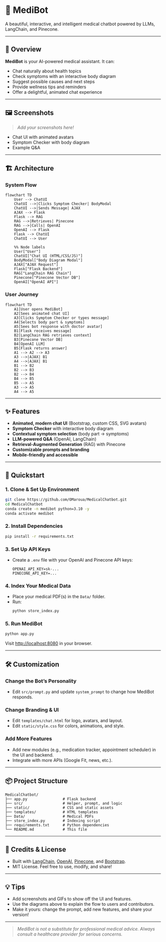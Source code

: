 # 🤖 MediBot

A beautiful, interactive, and intelligent medical chatbot powered by LLMs, LangChain, and Pinecone. 

---

## 🌟 Overview

**MediBot** is your AI-powered medical assistant. It can:
- Chat naturally about health topics
- Check symptoms with an interactive body diagram
- Suggest possible causes and next steps
- Provide wellness tips and reminders
- Offer a delightful, animated chat experience

---

## 🖼️ Screenshots

> _Add your screenshots here!_

- Chat UI with animated avatars
- Symptom Checker with body diagram
- Example Q&A

---

## 🏗️ Architecture

### System Flow

```mermaid
flowchart TD
    User --> ChatUI
    ChatUI -->|Clicks Symptom Checker| BodyModal
    ChatUI -->|Sends Message| AJAX
    AJAX --> Flask
    Flask --> RAG
    RAG -->|Retrieves| Pinecone
    RAG -->|Calls| OpenAI
    OpenAI --> Flask
    Flask --> ChatUI
    ChatUI --> User
    
    %% Node labels
    User["User"]
    ChatUI["Chat UI (HTML/CSS/JS)"]
    BodyModal["Body Diagram Modal"]
    AJAX["AJAX Request"]
    Flask["Flask Backend"]
    RAG["LangChain RAG Chain"]
    Pinecone["Pinecone Vector DB"]
    OpenAI["OpenAI API"]
```

### User Journey

```mermaid
flowchart TD
    A1[User opens MediBot]
    A2[Sees animated chat UI]
    A3[Clicks Symptom Checker or types message]
    A4[Selects body part & symptoms]
    A5[Sees bot response with doctor avatar]
    B1[Flask receives message]
    B2[LangChain RAG retrieves context]
    B3[Pinecone Vector DB]
    B4[OpenAI LLM]
    B5[Flask returns answer]
    A1 --> A2 --> A3
    A3 -->|AJAX| B1
    A4 -->|AJAX| B1
    B1 --> B2
    B2 --> B3
    B2 --> B4
    B4 --> B5
    B5 --> A5
    A3 --> A5
    A4 --> A5
```

---

## ✨ Features

- **Animated, modern chat UI** (Bootstrap, custom CSS, SVG avatars)
- **Symptom Checker** with interactive body diagram
- **Contextual symptom selection** (body part → symptoms)
- **LLM-powered Q&A** (OpenAI, LangChain)
- **Retrieval-Augmented Generation** (RAG) with Pinecone
- **Customizable prompts and branding**
- **Mobile-friendly and accessible**

---

## 🚀 Quickstart

### 1. Clone & Set Up Environment

```bash
git clone https://github.com/OMaroua/MedicalChatbot.git
cd MedicalChatbot
conda create -n medibot python=3.10 -y
conda activate medibot
```

### 2. Install Dependencies

```bash
pip install -r requirements.txt
```

### 3. Set Up API Keys

- Create a `.env` file with your OpenAI and Pinecone API keys:
  ```env
  OPENAI_API_KEY=sk-...
  PINECONE_API_KEY=...
  ```

### 4. Index Your Medical Data

- Place your medical PDF(s) in the `Data/` folder.
- Run:
  ```bash
  python store_index.py
  ```

### 5. Run MediBot

```bash
python app.py
```
Visit [http://localhost:8080](http://localhost:8080) in your browser.

---

## 🛠️ Customization

### Change the Bot’s Personality
- Edit `src/prompt.py` and update `system_prompt` to change how MediBot responds.

### Change Branding & UI
- Edit `templates/chat.html` for logo, avatars, and layout.
- Edit `static/style.css` for colors, animations, and style.

### Add More Features
- Add new modules (e.g., medication tracker, appointment scheduler) in the UI and backend.
- Integrate with more APIs (Google Fit, news, etc.).

---

## 📦 Project Structure

```
MedicalChatbot/
├── app.py                # Flask backend
├── src/                  # Helper, prompt, and logic
├── static/               # CSS and static assets
├── templates/            # HTML templates
├── Data/                 # Medical PDFs
├── store_index.py        # Indexing script
├── requirements.txt      # Python dependencies
└── README.md             # This file
```

---

## 🙌 Credits & License

- Built with [LangChain](https://langchain.com/), [OpenAI](https://openai.com/), [Pinecone](https://www.pinecone.io/), and [Bootstrap](https://getbootstrap.com/).
- MIT License. Feel free to use, modify, and share!

---

## 💡 Tips
- Add screenshots and GIFs to show off the UI and features.
- Use the diagrams above to explain the flow to users and contributors.
- Make it yours: change the prompt, add new features, and share your version!

---

> _MediBot is not a substitute for professional medical advice. Always consult a healthcare provider for serious concerns._
